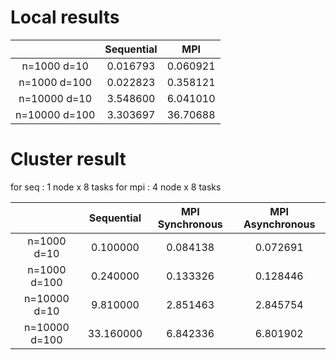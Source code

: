 # Local results

|               | Sequential |    MPI   |
|:-------------:|:----------:|:--------:|
|  n=1000 d=10  |  0.016793  | 0.060921 |
|  n=1000 d=100 |  0.022823  | 0.358121 |
|  n=10000 d=10 |  3.548600  | 6.041010 |
| n=10000 d=100 |  3.303697  | 36.70688 |

# Cluster result
for seq : 1 node x 8 tasks
for mpi : 4 node x 8 tasks

|               | Sequential | MPI Synchronous | MPI Asynchronous |
|:-------------:|:----------:|:---------------:|:----------------:|
|  n=1000 d=10  |  0.100000  |     0.084138    |     0.072691     |
|  n=1000 d=100 |  0.240000  |     0.133326    |     0.128446     |
|  n=10000 d=10 |  9.810000  |     2.851463    |     2.845754     |
| n=10000 d=100 |  33.160000 |     6.842336    |     6.801902     |
